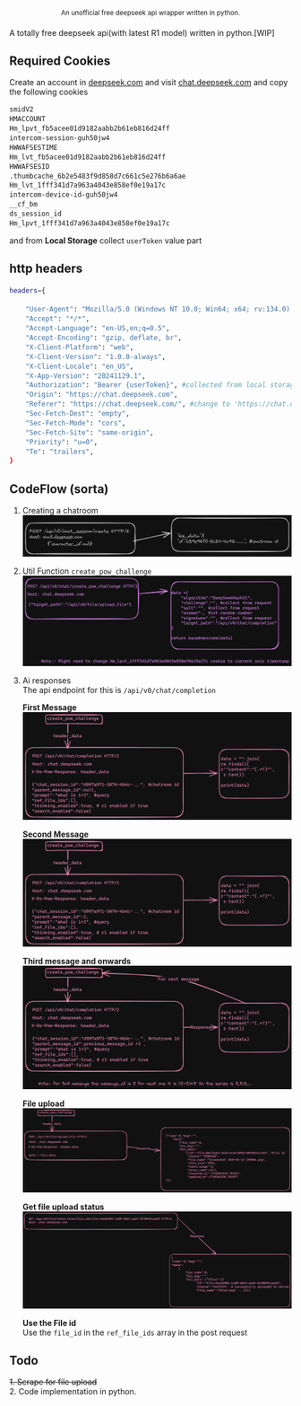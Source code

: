 <p align="center"><sup>An unofficial free deepseek api wrapper written in python.</sup></p>

A totally free deepseek api(with latest R1 model) written in python.[WIP]

## Required Cookies
Create an account in [deepseek.com](https://www.deepseek.com/) and visit [chat.deepseek.com](https://chat.deepseek.com/) and copy the following cookies
```sh
smidV2
HMACCOUNT
Hm_lpvt_fb5acee01d9182aabb2b61eb816d24ff
intercom-session-guh50jw4
HWWAFSESTIME
Hm_lvt_fb5acee01d9182aabb2b61eb816d24ff
HWWAFSESID
.thumbcache_6b2e5483f9d858d7c661c5e276b6a6ae
Hm_lvt_1fff341d7a963a4043e858ef0e19a17c
intercom-device-id-guh50jw4
__cf_bm
ds_session_id
Hm_lpvt_1fff341d7a963a4043e858ef0e19a17c
```
and from **Local Storage** collect ``userToken`` value part

## http headers
```sh
headers={

    "User-Agent": "Mozilla/5.0 (Windows NT 10.0; Win64; x64; rv:134.0) Gecko/20100101 Firefox/134.0",
    "Accept": "*/*",
    "Accept-Language": "en-US,en;q=0.5",
    "Accept-Encoding": "gzip, deflate, br",
    "X-Client-Platform": "web",
    "X-Client-Version": "1.0.0-always",
    "X-Client-Locale": "en_US",
    "X-App-Version": "20241129.1",
    "Authorization": "Bearer {userToken}", #collected from local storage
    "Origin": "https://chat.deepseek.com", 
    "Referer": "https://chat.deepseek.com/", #change to 'https://chat.deepseek.com/a/chat/s/{chatroom_id}' after chatroom creation
    "Sec-Fetch-Dest": "empty",
    "Sec-Fetch-Mode": "cors",
    "Sec-Fetch-Site": "same-origin",
    "Priority": "u=0",
    "Te": "trailers",
}
```

## CodeFlow (sorta)
1. Creating a chatroom
![create chatroom](assets/account.png)

2. Util Function ``create_pow_challenge``
![create_pow_challenge](assets/challenge_pow.png)

3. Ai responses\
The api endpoint for this is ``/api/v0/chat/completion``

    **First Message**
    ![first_message](assets/first.png)

    **Second Message**
    ![second_message](assets/second.png)

    **Third message and onwards**
    ![third_message](assets/third.png)

    **File upload**
    ![file_upload](assets/file_upload.png)

    **Get file upload status**
    ![file_upload](assets/file_status.png)

    **Use the File id**\
    Use the ``file_id`` in the ``ref_file_ids`` array in the post request

## Todo
~~1. Scrape for file upload~~\
2. Code implementation in python.